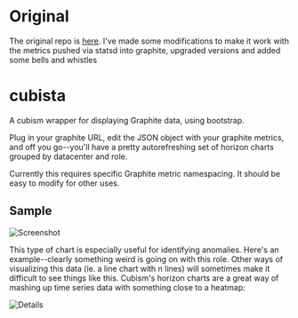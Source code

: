 Original
========

The original repo is [here](https://github.com/jefffm/cubism-dash). I've made some modifications to make it work with the metrics pushed via statsd into graphite, upgraded versions and added some bells and whistles

cubista
=======

A cubism wrapper for displaying Graphite data, using bootstrap.

Plug in your graphite URL, edit the JSON object with your graphite metrics, and off you go--you'll have a pretty autorefreshing set of horizon charts grouped by datacenter and role. 

Currently this requires specific Graphite metric namespacing. It should be easy to modify for other uses.

Sample
------

![Screenshot](https://github.com/sidcarter/cubista/blob/master/screenshots/dashboard.png)


This type of chart is especially useful for identifying anomalies. Here's an example--clearly something weird is going on with this role. Other ways of visualizing this data (ie. a line chart with n lines) will sometimes make it difficult to see things like this. Cubism's horizon charts are a great way of mashing up time series data with something close to a heatmap:

![Details](https://github.com/sidcarter/cubista/blob/master/screenshots/zoomed.png)
